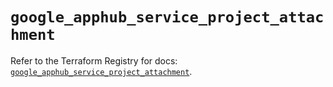 # `google_apphub_service_project_attachment`

Refer to the Terraform Registry for docs: [`google_apphub_service_project_attachment`](https://registry.terraform.io/providers/hashicorp/google/6.37.0/docs/resources/apphub_service_project_attachment).
